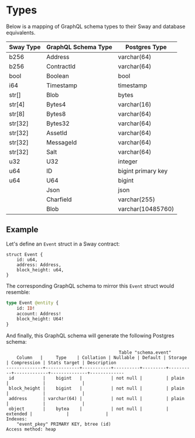 # Types

Below is a mapping of GraphQL schema types to their Sway and database equivalents.

| Sway Type | GraphQL Schema Type | Postgres Type |
|------|----------|----------|
| b256 | Address | varchar(64) |
| b256 | ContractId | varchar(64) |
| bool | Boolean | bool |
| i64 | Timestamp | timestamp |
| str[] | Blob | bytes |
| str[4] | Bytes4 | varchar(16) |
| str[8] | Bytes8 | varchar(64) |
| str[32] | Bytes32 | varchar(64) |
| str[32] | AssetId | varchar(64) |
| str[32] | MessageId | varchar(64) |
| str[32] | Salt | varchar(64) |
| u32 | U32 | integer |
| u64 | ID | bigint primary key |
| u64 | U64 | bigint |
|  | Json | json |
|  | Charfield | varchar(255) |
|  | Blob | varchar(10485760) |

## Example

Let's define an `Event` struct in a Sway contract:

```sway
struct Event {
    id: u64,
    address: Address,
    block_height: u64,
}
```

The corresponding GraphQL schema to mirror this `Event` struct would resemble:

```graphql
type Event @entity {
    id: ID!
    account: Address!
    block_height: U64!
}
```

And finally, this GraphQL schema will generate the following Postgres schema:

```text
                                           Table "schema.event"
    Column   |     Type    | Collation | Nullable | Default | Storage  | Compression | Stats target | Description
--------------+-------------+-----------+----------+---------+----------+-------------+--------------+-------------
 id           |    bigint   |           | not null |         | plain    |             |              |
 block_height |    bigint   |           | not null |         | plain    |             |              |
 address      | varchar(64) |           | not null |         | plain    |             |              |
 object       |    bytea    |           | not null |         | extended |             |              |
Indexes:
    "event_pkey" PRIMARY KEY, btree (id)
Access method: heap
```
